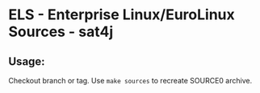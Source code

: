 # ELS - Enterprise Linux/EuroLinux Sources - sat4j
 
## Usage:
  Checkout branch or tag. Use `make sources` to recreate  SOURCE0 archive.
